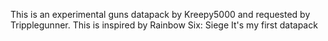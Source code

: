 This is an experimental guns datapack by Kreepy5000 and requested by Tripplegunner.
This is inspired by Rainbow Six: Siege
It's my first datapack
